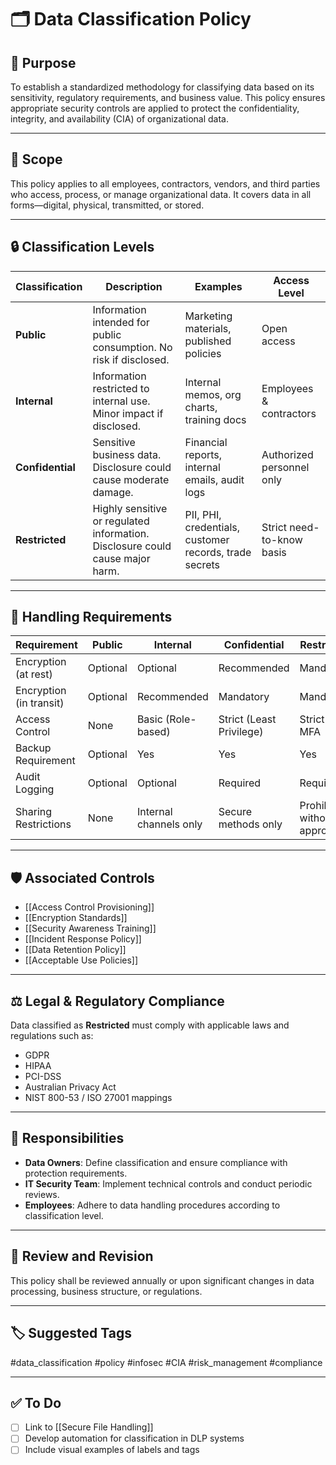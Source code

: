 # 🗂️ Data Classification Policy

## 🎯 Purpose

To establish a standardized methodology for classifying data based on its sensitivity, regulatory requirements, and business value. This policy ensures appropriate security controls are applied to protect the confidentiality, integrity, and availability (CIA) of organizational data.

---

## 🧱 Scope

This policy applies to all employees, contractors, vendors, and third parties who access, process, or manage organizational data. It covers data in all forms—digital, physical, transmitted, or stored.

---

## 🔒 Classification Levels

| Classification       | Description                                                                 | Examples                                              | Access Level               |
|----------------------|-----------------------------------------------------------------------------|-------------------------------------------------------|----------------------------|
| **Public**           | Information intended for public consumption. No risk if disclosed.          | Marketing materials, published policies               | Open access                |
| **Internal**         | Information restricted to internal use. Minor impact if disclosed.          | Internal memos, org charts, training docs             | Employees & contractors    |
| **Confidential**     | Sensitive business data. Disclosure could cause moderate damage.            | Financial reports, internal emails, audit logs        | Authorized personnel only  |
| **Restricted**       | Highly sensitive or regulated information. Disclosure could cause major harm.| PII, PHI, credentials, customer records, trade secrets| Strict need-to-know basis |

---

## 🧰 Handling Requirements

| Requirement          | Public   | Internal | Confidential | Restricted |
|----------------------|----------|----------|--------------|------------|
| Encryption (at rest) | Optional | Optional | Recommended  | Mandatory  |
| Encryption (in transit) | Optional | Recommended | Mandatory  | Mandatory  |
| Access Control       | None     | Basic (Role-based) | Strict (Least Privilege) | Strict + MFA |
| Backup Requirement   | Optional | Yes      | Yes          | Yes        |
| Audit Logging        | Optional | Optional | Required     | Required   |
| Sharing Restrictions | None     | Internal channels only | Secure methods only | Prohibited without approval |

---

## 🛡 Associated Controls

- [[Access Control Provisioning]]
- [[Encryption Standards]]
- [[Security Awareness Training]]
- [[Incident Response Policy]]
- [[Data Retention Policy]]
- [[Acceptable Use Policies]]

---

## ⚖️ Legal & Regulatory Compliance

Data classified as **Restricted** must comply with applicable laws and regulations such as:
- GDPR
- HIPAA
- PCI-DSS
- Australian Privacy Act
- NIST 800-53 / ISO 27001 mappings

---

## 🚨 Responsibilities

- **Data Owners**: Define classification and ensure compliance with protection requirements.
- **IT Security Team**: Implement technical controls and conduct periodic reviews.
- **Employees**: Adhere to data handling procedures according to classification level.

---

## 🔁 Review and Revision

This policy shall be reviewed annually or upon significant changes in data processing, business structure, or regulations.

---

## 🏷 Suggested Tags

#data_classification #policy #infosec #CIA #risk_management #compliance

---

## ✅ To Do

- [ ] Link to [[Secure File Handling]]
- [ ] Develop automation for classification in DLP systems
- [ ] Include visual examples of labels and tags
